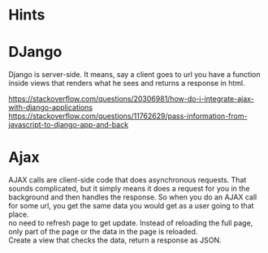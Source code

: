 # Hints  

# DJango  
Django is server-side. It means, say a client goes to url you have a function inside views that renders 
what he sees and returns a response in html.     

https://stackoverflow.com/questions/20306981/how-do-i-integrate-ajax-with-django-applications     
https://stackoverflow.com/questions/11762629/pass-information-from-javascript-to-django-app-and-back    

# Ajax   
AJAX calls are client-side code that does asynchronous requests. That sounds complicated, but it simply means it does a request for you in the background and then handles the response. So when you do an AJAX call for some url, you get the same data you would get as a user going to that place.    
no need to refresh page to get update. Instead of reloading the full page, only part of the page or the data in the page is reloaded.        
Create a view that checks the data, return a response as JSON.   
